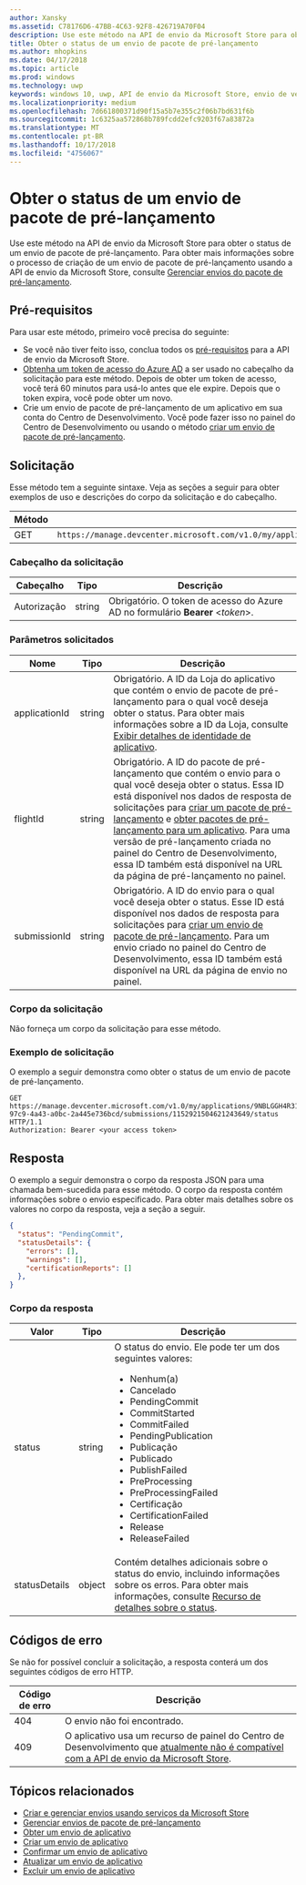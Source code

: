 ```yaml
---
author: Xansky
ms.assetid: C78176D6-47BB-4C63-92F8-426719A70F04
description: Use este método na API de envio da Microsoft Store para obter o status de um envio de pacote de pré-lançamento.
title: Obter o status de um envio de pacote de pré-lançamento
ms.author: mhopkins
ms.date: 04/17/2018
ms.topic: article
ms.prod: windows
ms.technology: uwp
keywords: windows 10, uwp, API de envio da Microsoft Store, envio de versão de pré-lançamento, status
ms.localizationpriority: medium
ms.openlocfilehash: 7d661800371d90f15a5b7e355c2f06b7bd631f6b
ms.sourcegitcommit: 1c6325aa572868b789fcdd2efc9203f67a83872a
ms.translationtype: MT
ms.contentlocale: pt-BR
ms.lasthandoff: 10/17/2018
ms.locfileid: "4756067"
---
```

# <a name="get-the-status-of-a-package-flight-submission"></a>Obter o status de um envio de pacote de pré-lançamento

Use este método na API de envio da Microsoft Store para obter o status de um envio de pacote de pré-lançamento. Para obter mais informações sobre o processo de criação de um envio de pacote de pré-lançamento usando a API de envio da Microsoft Store, consulte [Gerenciar envios do pacote de pré-lançamento](manage-flight-submissions.md).

## <a name="prerequisites"></a>Pré-requisitos

Para usar este método, primeiro você precisa do seguinte:

* Se você não tiver feito isso, conclua todos os [pré-requisitos](create-and-manage-submissions-using-windows-store-services.md#prerequisites) para a API de envio da Microsoft Store.
* [Obtenha um token de acesso do Azure AD](create-and-manage-submissions-using-windows-store-services.md#obtain-an-azure-ad-access-token) a ser usado no cabeçalho da solicitação para este método. Depois de obter um token de acesso, você terá 60 minutos para usá-lo antes que ele expire. Depois que o token expira, você pode obter um novo.
* Crie um envio de pacote de pré-lançamento de um aplicativo em sua conta do Centro de Desenvolvimento. Você pode fazer isso no painel do Centro de Desenvolvimento ou usando o método [criar um envio de pacote de pré-lançamento](create-a-flight-submission.md).

## <a name="request"></a>Solicitação

Esse método tem a seguinte sintaxe. Veja as seções a seguir para obter exemplos de uso e descrições do corpo da solicitação e do cabeçalho.

| Método | URI da solicitação                                                      |
|--------|------------------------------------------------------------------|
| GET   | ```https://manage.devcenter.microsoft.com/v1.0/my/applications/{applicationId}/flights/{flightId}/submissions/{submissionId}/status``` |


### <a name="request-header"></a>Cabeçalho da solicitação

| Cabeçalho        | Tipo   | Descrição                                                                 |
|---------------|--------|-----------------------------------------------------------------------------|
| Autorização | string | Obrigatório. O token de acesso do Azure AD no formulário **Bearer** &lt;*token*&gt;. |


### <a name="request-parameters"></a>Parâmetros solicitados

| Nome        | Tipo   | Descrição                                                                 |
|---------------|--------|-----------------------------------------------------------------------------|
| applicationId | string | Obrigatório. A ID da Loja do aplicativo que contém o envio de pacote de pré-lançamento para o qual você deseja obter o status. Para obter mais informações sobre a ID da Loja, consulte [Exibir detalhes de identidade de aplicativo](https://msdn.microsoft.com/windows/uwp/publish/view-app-identity-details).  |
| flightId | string | Obrigatório. A ID do pacote de pré-lançamento que contém o envio para o qual você deseja obter o status. Essa ID está disponível nos dados de resposta de solicitações para [criar um pacote de pré-lançamento](create-a-flight.md) e [obter pacotes de pré-lançamento para um aplicativo](get-flights-for-an-app.md). Para uma versão de pré-lançamento criada no painel do Centro de Desenvolvimento, essa ID também está disponível na URL da página de pré-lançamento no painel.  |
| submissionId | string | Obrigatório. A ID do envio para o qual você deseja obter o status. Esse ID está disponível nos dados de resposta para solicitações para [criar um envio de pacote de pré-lançamento](create-a-flight-submission.md). Para um envio criado no painel do Centro de Desenvolvimento, essa ID também está disponível na URL da página de envio no painel.  |


### <a name="request-body"></a>Corpo da solicitação

Não forneça um corpo da solicitação para esse método.

### <a name="request-example"></a>Exemplo de solicitação

O exemplo a seguir demonstra como obter o status de um envio de pacote de pré-lançamento.

```
GET https://manage.devcenter.microsoft.com/v1.0/my/applications/9NBLGGH4R315/flights/43e448df-97c9-4a43-a0bc-2a445e736bcd/submissions/1152921504621243649/status HTTP/1.1
Authorization: Bearer <your access token>
```

## <a name="response"></a>Resposta

O exemplo a seguir demonstra o corpo da resposta JSON para uma chamada bem-sucedida para esse método. O corpo da resposta contém informações sobre o envio especificado. Para obter mais detalhes sobre os valores no corpo da resposta, veja a seção a seguir.

```json
{
  "status": "PendingCommit",
  "statusDetails": {
    "errors": [],
    "warnings": [],
    "certificationReports": []
  },
}
```

### <a name="response-body"></a>Corpo da resposta

| Valor      | Tipo   | Descrição                                                                                                                                                                                                                                                                         |
|------------|--------|----------------------------------------------------------------------------------------------------------------------------------------------------------------------------------------------------------------------------------------------------------------------------------------|
| status           | string  | O status do envio. Ele pode ter um dos seguintes valores: <ul><li>Nenhum(a)</li><li>Cancelado</li><li>PendingCommit</li><li>CommitStarted</li><li>CommitFailed</li><li>PendingPublication</li><li>Publicação</li><li>Publicado</li><li>PublishFailed</li><li>PreProcessing</li><li>PreProcessingFailed</li><li>Certificação</li><li>CertificationFailed</li><li>Release</li><li>ReleaseFailed</li></ul>   |
| statusDetails           | object  |  Contém detalhes adicionais sobre o status do envio, incluindo informações sobre os erros. Para obter mais informações, consulte [Recurso de detalhes sobre o status](manage-flight-submissions.md#status-details-object). |


## <a name="error-codes"></a>Códigos de erro

Se não for possível concluir a solicitação, a resposta conterá um dos seguintes códigos de erro HTTP.

| Código de erro |  Descrição   |
|--------|------------------|
| 404  | O envio não foi encontrado. |
| 409  | O aplicativo usa um recurso de painel do Centro de Desenvolvimento que [atualmente não é compatível com a API de envio da Microsoft Store](create-and-manage-submissions-using-windows-store-services.md#not_supported).  |


## <a name="related-topics"></a>Tópicos relacionados

* [Criar e gerenciar envios usando serviços da Microsoft Store](create-and-manage-submissions-using-windows-store-services.md)
* [Gerenciar envios de pacote de pré-lançamento](manage-flight-submissions.md)
* [Obter um envio de aplicativo](get-an-app-submission.md)
* [Criar um envio de aplicativo](create-an-app-submission.md)
* [Confirmar um envio de aplicativo](commit-an-app-submission.md)
* [Atualizar um envio de aplicativo](update-an-app-submission.md)
* [Excluir um envio de aplicativo](delete-an-app-submission.md)
